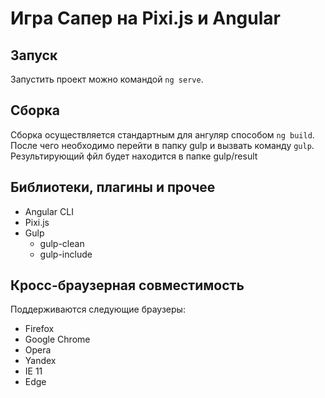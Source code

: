 # Игра Сапер на Pixi.js и Angular

## Запуск

Запустить проект можно командой `ng serve`. 

## Сборка

Сборка осуществляется стандартным для ангуляр способом `ng build`. После чего необходимо перейти в папку gulp и вызвать команду `gulp`. Результирующий фйл будет находится в папке gulp/result

## Библиотеки, плагины и прочее

* Angular CLI
* Pixi.js
* Gulp
  * gulp-clean
  * gulp-include
 
## Кросс-браузерная совместимость 

Поддерживаются следующие браузеры:

* Firefox
* Google Chrome
* Opera
* Yandex
* IE 11
* Edge

